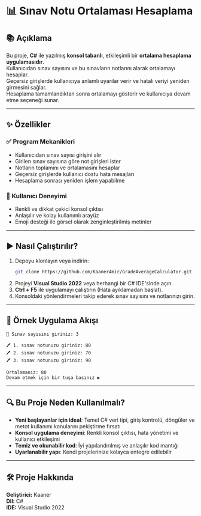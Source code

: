 # 📊 Sınav Notu Ortalaması Hesaplama

## 📚 Açıklama

Bu proje, **C#** ile yazılmış **konsol tabanlı**, etkileşimli bir **ortalama hesaplama uygulamasıdır**.  
Kullanıcıdan sınav sayısını ve bu sınavların notlarını alarak ortalamayı hesaplar.  
Geçersiz girişlerde kullanıcıya anlamlı uyarılar verir ve hatalı veriyi yeniden girmesini sağlar.  
Hesaplama tamamlandıktan sonra ortalamayı gösterir ve kullanıcıya devam etme seçeneği sunar.

---

## ✨ Özellikler

### ✅ Program Mekanikleri
- Kullanıcıdan sınav sayısı girişini alır  
- Girilen sınav sayısına göre not girişleri ister  
- Notların toplamını ve ortalamasını hesaplar  
- Geçersiz girişlerde kullanıcı dostu hata mesajları  
- Hesaplama sonrası yeniden işlem yapabilme

### 🎨 Kullanıcı Deneyimi
- Renkli ve dikkat çekici konsol çıktısı  
- Anlaşılır ve kolay kullanımlı arayüz  
- Emoji desteği ile görsel olarak zenginleştirilmiş metinler

---

## ▶️ Nasıl Çalıştırılır?

1. Depoyu klonlayın veya indirin:
   ```bash
   git clone https://github.com/Kaaner4mir/GradeAverageCalculator.git
   ```
2. Projeyi **Visual Studio 2022** veya herhangi bir C# IDE'sinde açın.
3. **Ctrl + F5** ile uygulamayı çalıştırın (Hata ayıklamadan başlat).
4. Konsoldaki yönlendirmeleri takip ederek sınav sayısını ve notlarınızı girin.

---

## 🧩 Örnek Uygulama Akışı
```
🔘 Sınav sayısını giriniz: 3

🖊️ 1. sınav notunuzu giriniz: 80
🖊️ 2. sınav notunuzu giriniz: 70
🖊️ 3. sınav notunuzu giriniz: 90

Ortalamanız: 80
Devam etmek için bir tuşa basınız ▶️
```

---

## 🔍 Bu Proje Neden Kullanılmalı?
- **Yeni başlayanlar için ideal**: Temel C# veri tipi, giriş kontrolü, döngüler ve metot kullanımı konularını pekiştirme fırsatı  
- **Konsol uygulama deneyimi**: Renkli konsol çıktısı, hata yönetimi ve kullanıcı etkileşimi  
- **Temiz ve okunabilir kod**: İyi yapılandırılmış ve anlaşılır kod mantığı  
- **Uyarlanabilir yapı**: Kendi projelerinize kolayca entegre edilebilir

---

## 🛠️ Proje Hakkında
**Geliştirici:** Kaaner  
**Dil:** C#  
**IDE:** Visual Studio 2022  
